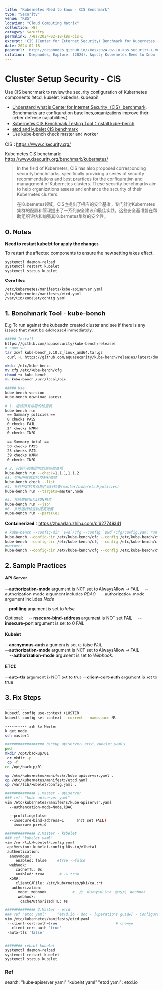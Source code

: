 ```yaml
---
title: "Kubernetes Need to Know - CIS Benchmark"
type: "Security"
venue: "K8S"
location: "Cloud Computing Matrix"
collection: k8s
category: Security
permalink: /k8s/2024-02-18-k8s-cis-1
excerpt: 'CIS (Center for Internet Security) Benchmark for Kubernetes.'
date: 2024-02-18
paperurl: 'http://deepnodes.github.io//k8s/2024-02-18-k8s-security-1.md'
citation: 'Deepnodes, Explore. (2024). &quot; Kubernetes Need to Know - CIS Benchmark.&quot; <i>Cloud Computing Matrix</i>. 1(3).'
---
```


# Cluster Setup Security - CIS

Use CIS benchmark to review the security configuration of Kubernetes components (etcd, kubelet, kubedns, kubeapi)  

- [Understand what is Center for Internet Security（CIS）benchmark](https://docs.microsoft.com/en-us/compliance/regulatory/offering-CIS-Benchmark#:~:text=CIS). Benchmarks are configuration baselines,organizations improve their cyber defense capabilities.)
- [Kubernetes CIS Benchmark Testing Tool：install kube-bench](https://github.com/aquasecurity/kube-bench#running-kube-bench)
- [etcd and kubelet CIS benchmark](https://cloud.google.com/kubernetes-engine/docs/concepts/cis-benchmarks#default-values)
- Use kube-bench check master and worker

CIS：<https://www.cisecurity.org/>

Kubernetes CIS benchmark: <https://www.cisecurity.org/benchmark/kubernetes/>

  > In the field of Kubernetes, CIS has also proposed corresponding security benchmarks, specifically providing a series of security recommendations and best practices for the configuration and management of Kubernetes clusters. These security benchmarks aim to help organizations assess and enhance the security of their Kubernetes clusters.
  >
  > 在Kubernetes领域，CIS也提出了相应的安全基准，专门针对Kubernetes集群的配置和管理提出了一系列安全建议和最佳实践。这些安全基准旨在帮助组织评估和加强其Kubernetes集群的安全性。

## 0. Notes

**Need to restart kubelet for apply the changes**

To restart the affected components to ensure the new setting takes effect.

```sh
systemctl daemon-reload
systemctl restart kubelet
systemctl status kubelet
```

**Core files**

```sh
/etc/kubernetes/manifests/kube-apiserver.yaml
/etc/kubernetes/manifests/etcd.yaml
/var/lib/kubelet/config.yaml
```

## 1. Benchmark Tool - kube-bench

E.g To run against the kubeadm created cluster and see if there is any issues that must be addressed immediately.

```sh
##### Install
https://github.com/aquasecurity/kube-bench/releases
# sudo su -
tar zxvf kube-bench_0.10.2_linux_amd64.tar.gz
 curl -L https://github.com/aquasecurity/kube-bench/releases/latest/download/kube-bench-$(uname -s)-$(uname -m) -o kube-bench

mkdir /etc/kube-bench
mv cfg /etc/kube-bench/cfg
chmod +x kube-bench
mv kube-bench /usr/local/bin

##### Use
kube-bench version
kube-bench download latest

# 1. 运行所有适用的检查项
kube-bench run
 == Summary policies ==
 0 checks PASS
 0 checks FAIL
 24 checks WARN
 0 checks INFO

 == Summary total ==
 58 checks PASS
 25 checks FAIL
 39 checks WARN
 0 checks INFO

# 2. 只运行控制组内的某些检查项
kube-bench run --check=1.1.1,1.1.2
#3. 列出所有可用的控制检查项
kube-bench check --list
#4. 针对特定的节点角色运行检查(master/node/etcd/policies)
kube-bench run --targets=master,node

#5. 将结果输出为JSON格式
kube-bench run --json
#6. 并行运行检查以提高速度
kube-bench run --parallel

```

**Containerized**：https://zhuanlan.zhihu.com/p/627749341

```sh
# kube-bench --config-dir `pwd`/cfg --config `pwd`/cfg/config.yaml run --targets=etcd
kube-bench --config-dir /etc/kube-bench/cfg --config /etc/kube-bench/cfg/config.yaml run --targets=master
kube-bench --config-dir /etc/kube-bench/cfg --config /etc/kube-bench/cfg/config.yaml run --targets=etcd
#worker:
kube-bench --config-dir /etc/kube-bench/cfg --config /etc/kube-bench/cfg/config.yaml run --targets=node

```

## 2. Sample Practices

#### API Server

--**authorization-mode** argument is NOT set to AlwaysAllow -> FAIL
&ensp;&ensp;--authorization-mode argument includes *RBAC*
&ensp;&ensp;--authorization-mode argument includes *Node*

--**profiling** argument is set to *false*

Optional:
&ensp;&ensp;--**insecure-bind-address** argument is NOT set FAIL
&ensp;&ensp;--**insecure-port** argument is set to 0 FAIL

#### Kubelet

--**anonymous-auth** argument is set to false FAIL  
--**authorization-mode** argument is NOT set to AlwaysAllow -> FAIL  
&ensp;&ensp;--**authorization-mode** argument is set to *Webhook*.

#### ETCD

--**auto-tls** argument is NOT set to true
--**client-cert-auth** argument is set to true

## 3. Fix Steps

```sh
---------- 
kubectl config use-context CLUSTER
kubectl config set-context --current --namespace NS

---------- ssh to Master
k get node
ssh master1

################## backup apiserver、etcd、kubelet yamls
pwd
mkdir /opt/backup/01
 or mkdir -p 
 cp -f
cd /opt/backup/01

cp /etc/kubernetes/manifests/kube-apiserver.yaml .
cp /etc/kubernetes/manifests/etcd.yaml .
cp /var/lib/kubelet/config.yaml .

############## 1.Master - apiserver 
### ref: "kube-apiserver yaml"
vim /etc/kubernetes/manifests/kube-apiserver.yaml
  --authencation-mode=Node,RBAC

  --profiling=false
  --insecure-bind-address=1     （not set FAIL)
  --insecure-port=0

############## 2.Master - kubelet
### ref "kubelet yaml"
vim /var/lib/kubelet/config.yaml
 apiVersion: kubelet.config.k8s.io/v1beta1
 authentication:
  anonymous:
     enabled: false     #true ->false
  webhook:
     cacheTTL: 0s
     enabled: true       # -> true
  x509:
     clientCAFile: /etc/kubernetes/pki/ca.crt
   authorization:
      mode: Webhook            #__把__AlwaysAllow__修改成__Webhook_
      webhook:
       cacheAuthorizedTTL: 0s

############## 2.Master - etcd
### ref "etcd yaml"     “etcd.io - doc - [Operations guide] - Configuration options ”
vim /etc/kubernetes/manifests/etcd.yaml
 --client-cert-auth=true                           # change
 --client-cert-auth 'true'
 -auto-tls 'false'
         

######## reboot kubelet
systemctl daemon-reload
systemctl restart kubelet
systemctl status kubelet
```

### Ref

search:
 "kube-apiserver yaml"
 "kubelet yaml"
 "etcd yaml": etcd.io
